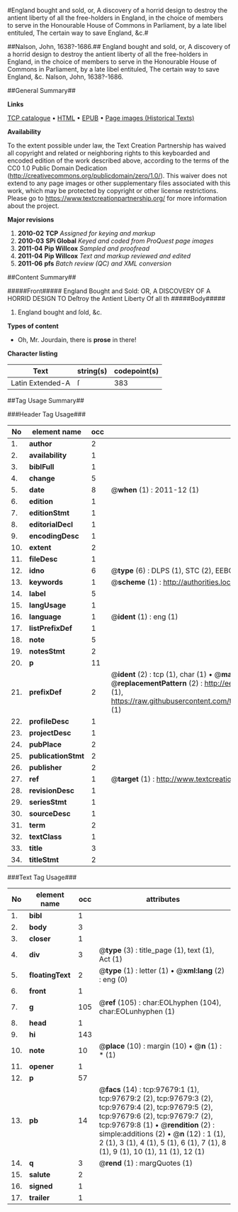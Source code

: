 #England bought and sold, or, A discovery of a horrid design to destroy the antient liberty of all the free-holders in England, in the choice of members to serve in the Honourable House of Commons in Parliament, by a late libel entituled, The certain way to save England, &c.#

##Nalson, John, 1638?-1686.##
England bought and sold, or, A discovery of a horrid design to destroy the antient liberty of all the free-holders in England, in the choice of members to serve in the Honourable House of Commons in Parliament, by a late libel entituled, The certain way to save England, &c.
Nalson, John, 1638?-1686.

##General Summary##

**Links**

[TCP catalogue](http://www.ota.ox.ac.uk/tcp/)  • 
[HTML](http://tei.it.ox.ac.uk/tcp/Texts-HTML/free/A52/A52220.html)  • 
[EPUB](http://tei.it.ox.ac.uk/tcp/Texts-EPUB/free/A52/A52220.epub) • 
[Page images (Historical Texts)](https://historicaltexts.jisc.ac.uk/eebo-13111367e)

**Availability**

To the extent possible under law, the Text Creation Partnership has waived all copyright and related or neighboring rights to this keyboarded and encoded edition of the work described above, according to the terms of the CC0 1.0 Public Domain Dedication (http://creativecommons.org/publicdomain/zero/1.0/). This waiver does not extend to any page images or other supplementary files associated with this work, which may be protected by copyright or other license restrictions. Please go to https://www.textcreationpartnership.org/ for more information about the project.

**Major revisions**

1. __2010-02__ __TCP__ *Assigned for keying and markup*
1. __2010-03__ __SPi Global__ *Keyed and coded from ProQuest page images*
1. __2011-04__ __Pip Willcox__ *Sampled and proofread*
1. __2011-04__ __Pip Willcox__ *Text and markup reviewed and edited*
1. __2011-06__ __pfs__ *Batch review (QC) and XML conversion*

##Content Summary##

#####Front#####
England Bought and Sold: OR, A DISCOVERY OF A HORRID DESIGN TO Deſtroy the Antient Liberty Of all th
#####Body#####

1. England bought and ſold, &c.

**Types of content**

  * Oh, Mr. Jourdain, there is **prose** in there!

**Character listing**


|Text|string(s)|codepoint(s)|
|---|---|---|
|Latin Extended-A|ſ|383|

##Tag Usage Summary##

###Header Tag Usage###

|No|element name|occ|attributes|
|---|---|---|---|
|1.|__author__|2||
|2.|__availability__|1||
|3.|__biblFull__|1||
|4.|__change__|5||
|5.|__date__|8| @__when__ (1) : 2011-12 (1)|
|6.|__edition__|1||
|7.|__editionStmt__|1||
|8.|__editorialDecl__|1||
|9.|__encodingDesc__|1||
|10.|__extent__|2||
|11.|__fileDesc__|1||
|12.|__idno__|6| @__type__ (6) : DLPS (1), STC (2), EEBO-CITATION (1), OCLC (1), VID (1)|
|13.|__keywords__|1| @__scheme__ (1) : http://authorities.loc.gov/ (1)|
|14.|__label__|5||
|15.|__langUsage__|1||
|16.|__language__|1| @__ident__ (1) : eng (1)|
|17.|__listPrefixDef__|1||
|18.|__note__|5||
|19.|__notesStmt__|2||
|20.|__p__|11||
|21.|__prefixDef__|2| @__ident__ (2) : tcp (1), char (1)  •  @__matchPattern__ (2) : ([0-9\-]+):([0-9IVX]+) (1), (.+) (1)  •  @__replacementPattern__ (2) : http://eebo.chadwyck.com/downloadtiff?vid=$1&page=$2 (1), https://raw.githubusercontent.com/textcreationpartnership/Texts/master/tcpchars.xml#$1 (1)|
|22.|__profileDesc__|1||
|23.|__projectDesc__|1||
|24.|__pubPlace__|2||
|25.|__publicationStmt__|2||
|26.|__publisher__|2||
|27.|__ref__|1| @__target__ (1) : http://www.textcreationpartnership.org/docs/. (1)|
|28.|__revisionDesc__|1||
|29.|__seriesStmt__|1||
|30.|__sourceDesc__|1||
|31.|__term__|2||
|32.|__textClass__|1||
|33.|__title__|3||
|34.|__titleStmt__|2||


###Text Tag Usage###

|No|element name|occ|attributes|
|---|---|---|---|
|1.|__bibl__|1||
|2.|__body__|3||
|3.|__closer__|1||
|4.|__div__|3| @__type__ (3) : title_page (1), text (1), Act (1)|
|5.|__floatingText__|2| @__type__ (1) : letter (1)  •  @__xml:lang__ (2) : eng (0)|
|6.|__front__|1||
|7.|__g__|105| @__ref__ (105) : char:EOLhyphen (104), char:EOLunhyphen (1)|
|8.|__head__|1||
|9.|__hi__|143||
|10.|__note__|10| @__place__ (10) : margin (10)  •  @__n__ (1) : * (1)|
|11.|__opener__|1||
|12.|__p__|57||
|13.|__pb__|14| @__facs__ (14) : tcp:97679:1 (1), tcp:97679:2 (2), tcp:97679:3 (2), tcp:97679:4 (2), tcp:97679:5 (2), tcp:97679:6 (2), tcp:97679:7 (2), tcp:97679:8 (1)  •  @__rendition__ (2) : simple:additions (2)  •  @__n__ (12) : 1 (1), 2 (1), 3 (1), 4 (1), 5 (1), 6 (1), 7 (1), 8 (1), 9 (1), 10 (1), 11 (1), 12 (1)|
|14.|__q__|3| @__rend__ (1) : margQuotes (1)|
|15.|__salute__|2||
|16.|__signed__|1||
|17.|__trailer__|1||
